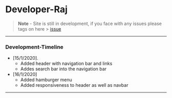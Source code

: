 # Developer-Raj
> **Note** - Site is still in development, if you face with any issues please tags on here > [issue](https://github.com/Developer-Raj/developer-raj.github.io/issues)

***
### Development-Timeline
- [15/1/2020].
  - Added header with navigation bar and links
  - Addes search bar into the navigation bar
- [16/1/2020]
  - Added hamburger menu
  - Added responsiveness to header as well as navbar
***
  
